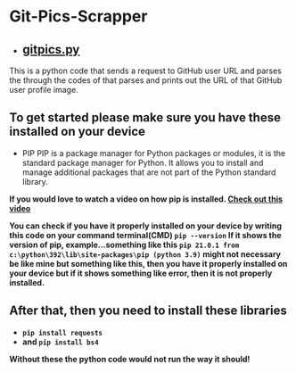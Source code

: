 # Git-Pics-Scrapper

- ## [gitpics.py](https://github.com/chryz-hub/py-projects/blob/master/all-python-codes/git-pics-scrapper/gitpics.py)
This is a python code that sends a request to GitHub user URL and parses the through the codes of that parses and prints out the URL of that GitHub user profile image.

## To get started please make sure you have these installed on your device
- PIP
PIP is a package manager for Python packages or modules, it is the standard package manager for Python. It allows you to install and manage additional packages that are not part of the Python standard library.

<b> If you would love to watch a video on how pip is installed. [Check out this video](https://www.youtube.com/watch?v=Ko9b_vC6XY0)

You can check if you have it properly installed on your device by writing this code on your command terminal(CMD) `pip --version` If it shows the version of pip, example...something like this `pip 21.0.1 from c:\python\392\lib\site-packages\pip (python 3.9)` might not necessary be like mine but something like this, then
you have it properly installed on your device but if it shows something like error, then it is not properly installed.

## After that, then you need to install these libraries
- `pip install requests`
- and `pip install bs4`

Without these the python code would not run the way it should!
